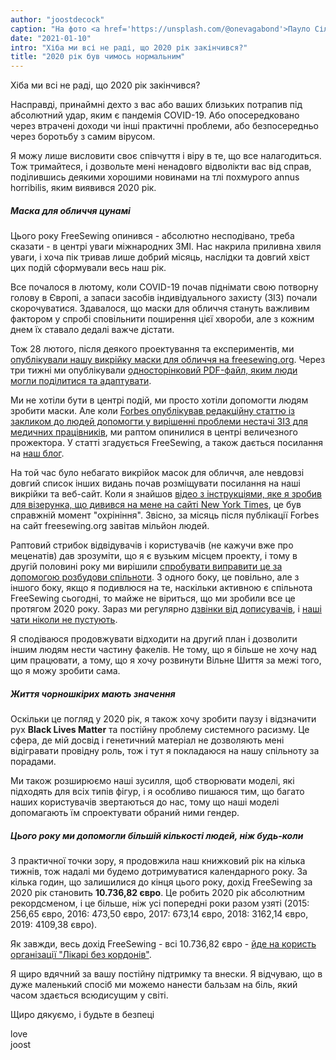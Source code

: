 ```yaml
---
author: "joostdecock"
caption: "На фото <a href='https://unsplash.com/@onevagabond'>Пауло Сілва</a> зображена порожня Таймс-сквер у Нью-Йорку під час пандемії COVID"
date: "2021-01-10"
intro: "Хіба ми всі не раді, що 2020 рік закінчився?"
title: "2020 рік був чимось нормальним"
---
```





Хіба ми всі не раді, що 2020 рік закінчився?

Насправді, принаймні дехто з вас або ваших близьких потрапив під абсолютний удар, яким є пандемія COVID-19. Або опосередковано через втрачені доходи чи інші практичні проблеми, або безпосередньо через боротьбу з самим вірусом.

Я можу лише висловити своє співчуття і віру в те, що все налагодиться. Тож тримайтеся, і дозвольте мені ненадовго відволікти вас від справ, поділившись деякими хорошими новинами на тлі похмурого annus horribilis, яким виявився 2020 рік.

##### Маска для обличчя цунамі

Цього року FreeSewing опинився - абсолютно несподівано, треба сказати - в центрі уваги міжнародних ЗМІ. Нас накрила приливна хвиля уваги, і хоча пік тривав лише добрий місяць, наслідки та довгий хвіст цих подій сформували весь наш рік.

Все почалося в лютому, коли COVID-19 почав піднімати свою потворну голову в Європі, а запаси засобів індивідуального захисту (ЗІЗ) почали скорочуватися. Здавалося, що маски для обличчя стануть важливим фактором у спробі сповільнити поширення цієї хвороби, але з кожним днем їх ставало дедалі важче дістати.

Тож 28 лютого, після деякого проектування та експериментів, ми [опублікували нашу викрійку маски для обличчя на freesewing.org](/blog/florence-face-mask/). Через три тижні ми опублікували [односторінковий PDF-файл, яким люди могли поділитися та адаптувати](/blog/facemask-frenzy/).

Ми не хотіли бути в центрі подій, ми просто хотіли допомогти людям зробити маски. Але коли [Forbes опублікував редакційну статтю із закликом до людей допомогти у вирішенні проблеми нестачі ЗІЗ для медичних працівників](https://www.forbes.com/sites/tjmccue/2020/03/20/calling-all-people-who-sew-and-make-you-can-help-solve-2020-n95-type-mask-shortage/), ми раптом опинилися в центрі величезного прожектора. У статті згадується FreeSewing, а також дається посилання на [наш блог](/blog/facemask-frenzy).

На той час було небагато викрійок масок для обличчя, але невдовзі довгий список інших видань почав розміщувати посилання на наші викрійки та веб-сайт. Коли я знайшов [відео з інструкціями, яке я зробив для візерунка, що дивився на мене на сайті New York Times](https://www.nytimes.com/2020/03/31/opinion/coronavirus-n95-mask.html), це був справжній момент "охрініння". Звісно, за місяць після публікації Forbes на сайт freesewing.org завітав мільйон людей.

Раптовий стрибок відвідувачів і користувачів (не кажучи вже про меценатів) дав зрозуміти, що я є вузьким місцем проекту, і тому в другій половині року ми вирішили [спробувати виправити це за допомогою розбудови спільноти](/blog/a-call-for-help/). З одного боку, це повільно, але з іншого боку, якщо я подивлюся на те, наскільки активною є спільнота FreeSewing сьогодні, то майже не віриться, що ми зробили все це протягом 2020 року. Зараз ми регулярно [дзвінки від дописувачів](/community/calls/), і [наші чати ніколи не пустують](https://discord.freesewing.org/).

Я сподіваюся продовжувати відходити на другий план і дозволити іншим людям нести частину факелів. Не тому, що я більше не хочу над цим працювати, а тому, що я хочу розвинути Вільне Шиття за межі того, що я можу зробити сама.

##### Життя чорношкірих мають значення
Оскільки це погляд у 2020 рік, я також хочу зробити паузу і відзначити рух **Black Lives Matter** та постійну проблему системного расизму. Це сфера, де мій досвід і генетичний матеріал не дозволяють мені відігравати провідну роль, тож і тут я покладаюся на нашу спільноту за порадами.

Ми також розширюємо наші зусилля, щоб створювати моделі, які підходять для всіх типів фігур, і я особливо пишаюся тим, що багато наших користувачів звертаються до нас, тому що наші моделі допомагають їм спроектувати обраний ними гендер.

##### Цього року ми допомогли більшій кількості людей, ніж будь-коли
З практичної точки зору, я продовжила наш книжковий рік на кілька тижнів, тож надалі ми будемо дотримуватися календарного року. За кілька годин, що залишилися до кінця цього року, дохід FreeSewing за 2020 рік становить **10.736,82 євро**. Це робить 2020 рік абсолютним рекордсменом, і це більше, ніж усі попередні роки разом узяті (2015: 256,65 євро, 2016: 473,50 євро, 2017: 673,14 євро, 2018: 3162,14 євро, 2019: 4109,38 євро).

Як завжди, весь дохід FreeSewing - всі 10.736,82 євро - [йде на користь організації "Лікарі без кордонів"](/docs/various/pledge/).

Я щиро вдячний за вашу постійну підтримку та внески. Я відчуваю, що в дуже маленький спосіб ми можемо нанести бальзам на біль, який часом здається всюдисущим у світі.

Щиро дякуємо, і будьте в безпеці

love  
joost


